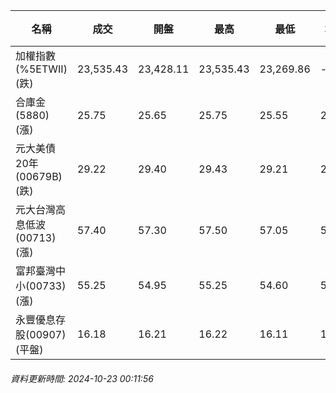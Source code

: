 | 名稱 | 成交 | 開盤 | 最高 | 最低 | 均價 | 成交金額(億) | 昨收 | 漲跌幅 | 漲跌 | 總量 | 昨量 | 振幅 |
| -------- | -------- | -------- | -------- |-------- | -------- | -------- |-------- |-------- |-------- | -------- | -------- |-------- |
|加權指數(%5ETWII) (跌)|23,535.43|23,428.11|23,535.43|23,269.86|-|3,734.77|23,542.53|0.03%|7.10|7,329,759|0|1.13%|
|合庫金(5880) (漲)|25.75|25.65|25.75|25.55|25.68|1.29|25.70|0.19%|0.05|5,009|6,832|0.78%|
|元大美債20年(00679B) (跌)|29.22|29.40|29.43|29.21|29.31|46.39|29.76|1.81%|0.54|158,258|74,305|0.74%|
|元大台灣高息低波(00713) (漲)|57.40|57.30|57.50|57.05|57.32|3.56|57.35|0.09%|0.05|6,214|7,161|0.78%|
|富邦臺灣中小(00733) (漲)|55.25|54.95|55.25|54.60|55.03|0.706|54.95|0.55%|0.30|1,283|1,128|1.18%|
|永豐優息存股(00907) (平盤)|16.18|16.21|16.22|16.11|16.17|1.64|16.18|0.00%|0.00|10,133|9,779|0.68%|
###### 資料更新時間: 2024-10-23 00:11:56